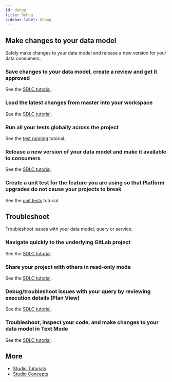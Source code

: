 ```yaml
---
id: debug
title: Debug
sidebar_label: Debug
---
```


## Make changes to your data model

Safely make changes to your data model and release a new version for your data consumers.

### Save changes to your data model, create a review and get it approved

See the [SDLC tutorial](../tutorials/studio-sdlc/#review-and-commit-changes).

### Load the latest changes from master into your workspace

See the [SDLC tutorial](../tutorials/studio-sdlc/#update-workspace-with-latest-changes).

### Run all your tests globally across the project

See the [test running](../tutorials/studio-run-tests) tutorial.

### Release a new version of your data model and make it available to consumers

See the [SDLC tutorial](../tutorials/studio-sdlc/#release-a-new-version-of-your-data-model-and-make-it-available-to-consumers).

### Create a unit test for the feature you are using so that Platform upgrades do not cause your projects to break

See the [unit tests](../tutorials/studio-unit-tests.md) tutorial.

## Troubleshoot

Troubleshoot issues with your data model, query or service.

### Navigate quickly to the underlying GitLab project

See the [SDLC tutorial](../tutorials/studio-sdlc/#troubleshoot-issues-with-your-data-model-query-or-service).

### Share your project with others in read-only mode

See the [SDLC tutorial](../tutorials/studio-sdlc/#troubleshoot-issues-with-your-data-model-query-or-service).

### Debug/troubleshoot issues with your query by reviewing execution details (Plan View)

See the [SDLC tutorial](../tutorials/studio-sdlc/#troubleshoot-issues-with-your-data-model-query-or-service).

### Troubleshoot, inspect your code, and make changes to your data model in Text Mode

See the [SDLC tutorial](../tutorials/studio-sdlc/#troubleshoot-issues-with-your-data-model-query-or-service).

## More
- [Studio Tutorials](../tutorials/studio-create-model.md) 
- [Studio Concepts](../concepts/legend-studio-concepts.md)


